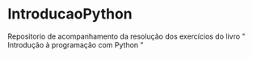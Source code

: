 # IntroducaoPython
Repositorio de acompanhamento da resolução dos exercícios do livro " Introdução à programação com Python " 
